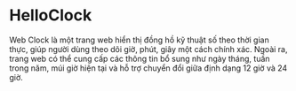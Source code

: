 # HelloClock
Web Clock là một trang web hiển thị đồng hồ kỹ thuật số theo thời gian thực, giúp người dùng theo dõi giờ, phút, giây một cách chính xác. Ngoài ra, trang web có thể cung cấp các thông tin bổ sung như ngày tháng, tuần trong năm, múi giờ hiện tại và hỗ trợ chuyển đổi giữa định dạng 12 giờ và 24 giờ.
